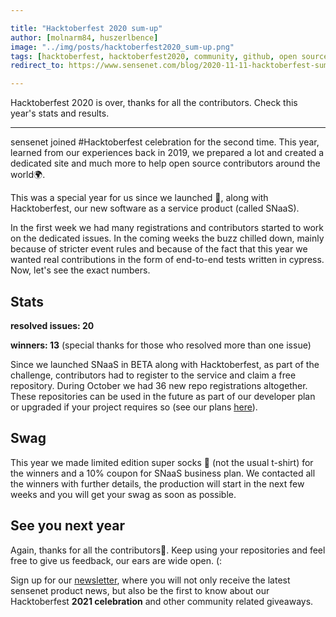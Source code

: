 ```yaml
---

title: "Hacktoberfest 2020 sum-up"
author: [molnarm84, huszerlbence]
image: "../img/posts/hacktoberfest2020_sum-up.png"
tags: [hacktoberfest, hacktoberfest2020, community, github, open source, JS, JavaScript, Cypress, end-to-end tests]
redirect_to: https://www.sensenet.com/blog/2020-11-11-hacktoberfest-sum-up

---
```


Hacktoberfest 2020 is over, thanks for all the contributors. Check this year's stats and results.

---

sensenet joined #Hacktoberfest celebration for the second time. This year, learned from our experiences back in 2019, we prepared a lot and created a dedicated site and much more to help open source contributors around the world🌍.

This was a special year for us since we launched 🚀, along with Hacktoberfest, our new software as a service product (called SNaaS).

In the first week we had many registrations and contributors started to work on the dedicated issues. In the coming weeks the buzz chilled down, mainly because of stricter event rules and because of the fact that this year we wanted real contributions in the form of end-to-end tests written in cypress.
Now, let's see the exact numbers.

## Stats

**resolved issues: 20**

**winners: 13** (special thanks for those who resolved more than one issue)

Since we launched SNaaS in BETA along with Hacktoberfest, as part of the challenge, contributors had to register to the service and claim a free repository. During October we had 36 new repo registrations altogether. These repositories can be used in the future as part of our developer plan or upgraded if your project requires so (see our plans [here](https://www.sensenet.com/pricing)).

## Swag

This year we made limited edition super socks 🧦 (not the usual t-shirt) for the winners and a 10% coupon for SNaaS business plan.
We contacted all the winners with further details, the production will start in the next few weeks and you will get your swag as soon as possible.

## See you next year

Again, thanks for all the contributors🙏. Keep using your repositories and feel free to give us feedback, our ears are wide open. (:

Sign up for our [newsletter](http://eepurl.com/gbh42T), where you will not only receive the latest sensenet product news, but also be the first to know about our Hacktoberfest **2021 celebration** and other community related giveaways.
